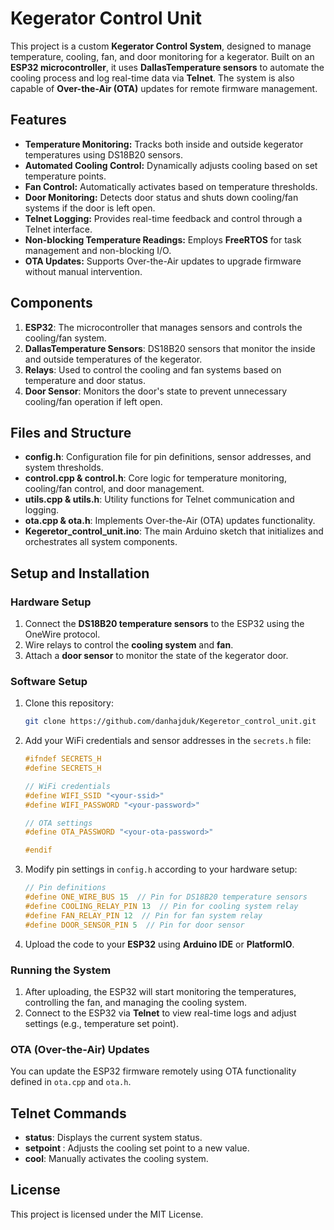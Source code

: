 
# Kegerator Control Unit

This project is a custom **Kegerator Control System**, designed to manage temperature, cooling, fan, and door monitoring for a kegerator. Built on an **ESP32 microcontroller**, it uses **DallasTemperature sensors** to automate the cooling process and log real-time data via **Telnet**. The system is also capable of **Over-the-Air (OTA)** updates for remote firmware management.

## Features
- **Temperature Monitoring:** Tracks both inside and outside kegerator temperatures using DS18B20 sensors.
- **Automated Cooling Control:** Dynamically adjusts cooling based on set temperature points.
- **Fan Control:** Automatically activates based on temperature thresholds.
- **Door Monitoring:** Detects door status and shuts down cooling/fan systems if the door is left open.
- **Telnet Logging:** Provides real-time feedback and control through a Telnet interface.
- **Non-blocking Temperature Readings:** Employs **FreeRTOS** for task management and non-blocking I/O.
- **OTA Updates:** Supports Over-the-Air updates to upgrade firmware without manual intervention.

## Components
1. **ESP32**: The microcontroller that manages sensors and controls the cooling/fan system.
2. **DallasTemperature Sensors**: DS18B20 sensors that monitor the inside and outside temperatures of the kegerator.
3. **Relays**: Used to control the cooling and fan systems based on temperature and door status.
4. **Door Sensor**: Monitors the door's state to prevent unnecessary cooling/fan operation if left open.

## Files and Structure
- **config.h**: Configuration file for pin definitions, sensor addresses, and system thresholds.
- **control.cpp & control.h**: Core logic for temperature monitoring, cooling/fan control, and door management.
- **utils.cpp & utils.h**: Utility functions for Telnet communication and logging.
- **ota.cpp & ota.h**: Implements Over-the-Air (OTA) updates functionality.
- **Kegeretor_control_unit.ino**: The main Arduino sketch that initializes and orchestrates all system components.

## Setup and Installation

### Hardware Setup
1. Connect the **DS18B20 temperature sensors** to the ESP32 using the OneWire protocol.
2. Wire relays to control the **cooling system** and **fan**.
3. Attach a **door sensor** to monitor the state of the kegerator door.

### Software Setup
1. Clone this repository:
   ```bash
   git clone https://github.com/danhajduk/Kegeretor_control_unit.git
   ```

2. Add your WiFi credentials and sensor addresses in the `secrets.h` file:
   ```cpp
   #ifndef SECRETS_H
   #define SECRETS_H
   
   // WiFi credentials
   #define WIFI_SSID "<your-ssid>"
   #define WIFI_PASSWORD "<your-password>"
   
   // OTA settings
   #define OTA_PASSWORD "<your-ota-password>"
   
   #endif
   ```

3. Modify pin settings in `config.h` according to your hardware setup:
   ```cpp
   // Pin definitions
   #define ONE_WIRE_BUS 15  // Pin for DS18B20 temperature sensors
   #define COOLING_RELAY_PIN 13  // Pin for cooling system relay
   #define FAN_RELAY_PIN 12  // Pin for fan system relay
   #define DOOR_SENSOR_PIN 5  // Pin for door sensor
   ```

4. Upload the code to your **ESP32** using **Arduino IDE** or **PlatformIO**.

### Running the System
1. After uploading, the ESP32 will start monitoring the temperatures, controlling the fan, and managing the cooling system.
2. Connect to the ESP32 via **Telnet** to view real-time logs and adjust settings (e.g., temperature set point).

### OTA (Over-the-Air) Updates
You can update the ESP32 firmware remotely using OTA functionality defined in `ota.cpp` and `ota.h`.

## Telnet Commands
- **status**: Displays the current system status.
- **setpoint <value>**: Adjusts the cooling set point to a new value.
- **cool**: Manually activates the cooling system.

## License
This project is licensed under the MIT License.
